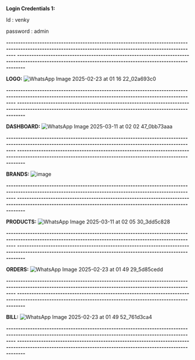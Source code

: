 **Login Credentials 1:**

Id : venky

password : admin

**------------------------------------------------------------------------------------------------------------------------------------------------------------**
**------------------------------------------------------------------------------------------------------------------------------------------------------------**






**LOGO:**
![WhatsApp Image 2025-02-23 at 01 16 22_02a693c0](https://github.com/user-attachments/assets/46b174c3-17ab-4ac4-bb3c-a89fcff6b609)

**------------------------------------------------------------------------------------------------------------------------------------------------------------**
**------------------------------------------------------------------------------------------------------------------------------------------------------------**





**DASHBOARD:**
![WhatsApp Image 2025-03-11 at 02 02 47_0bb73aaa](https://github.com/user-attachments/assets/7107dd97-a43d-437f-83f6-9ab9045e6ea7)

**------------------------------------------------------------------------------------------------------------------------------------------------------------**
**------------------------------------------------------------------------------------------------------------------------------------------------------------**






**BRANDS:**
![image](https://github.com/user-attachments/assets/28656aa3-c272-44b3-b408-939ee5544f62)

**------------------------------------------------------------------------------------------------------------------------------------------------------------**
**------------------------------------------------------------------------------------------------------------------------------------------------------------**





**PRODUCTS:**
![WhatsApp Image 2025-03-11 at 02 05 30_3dd5c828](https://github.com/user-attachments/assets/3bc54e2d-d2ad-4207-8378-c272ec96b99d)

**------------------------------------------------------------------------------------------------------------------------------------------------------------**
**------------------------------------------------------------------------------------------------------------------------------------------------------------**





**ORDERS:**
![WhatsApp Image 2025-02-23 at 01 49 29_5d85cedd](https://github.com/user-attachments/assets/dca754d5-6ac1-4b1c-89d7-07a5acfc7556)

**------------------------------------------------------------------------------------------------------------------------------------------------------------**
**------------------------------------------------------------------------------------------------------------------------------------------------------------**






**BILL:**
![WhatsApp Image 2025-02-23 at 01 49 52_761d3ca4](https://github.com/user-attachments/assets/22b5c81c-d315-4411-a634-cd8761d351b1)

**------------------------------------------------------------------------------------------------------------------------------------------------------------**
**------------------------------------------------------------------------------------------------------------------------------------------------------------**


